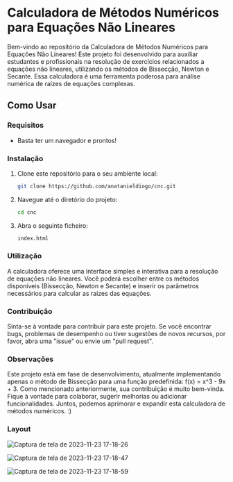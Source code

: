 # Calculadora de Métodos Numéricos para Equações Não Lineares

Bem-vindo ao repositório da Calculadora de Métodos Numéricos para Equações Não Lineares! Este projeto foi desenvolvido para auxiliar estudantes e profissionais na resolução de exercícios relacionados a equações não lineares, utilizando os métodos de Bissecção, Newton e Secante. Essa calculadora é uma ferramenta poderosa para análise numérica de raízes de equações complexas.

## Como Usar

### Requisitos

- Basta ter um navegador e prontos!

### Instalação

1. Clone este repositório para o seu ambiente local:

   ```bash
   git clone https://github.com/anatanieldiogo/cnc.git
   
2. Navegue até o diretório do projeto:
   
   ```bash
   cd cnc

3. Abra o seguinte ficheiro:

    ```bash
   index.html
    
### Utilização

A calculadora oferece uma interface simples e interativa para a resolução de equações não lineares. Você poderá escolher entre os métodos disponíveis (Bissecção, Newton e Secante) e inserir os parâmetros necessários para calcular as raízes das equações.
  
### Contribuição

Sinta-se à vontade para contribuir para este projeto. Se você encontrar bugs, problemas de desempenho ou tiver sugestões de novos recursos, por favor, abra uma "issue" ou envie um "pull request".

### Observações

Este projeto está em fase de desenvolvimento, atualmente implementando apenas o método de Bissecção para uma função predefinida:  f(x) = x^3 - 9x + 3. Como mencionado anteriormente, sua contribuição é muito bem-vinda. Fique à vontade para colaborar, sugerir melhorias ou adicionar funcionalidades. Juntos, podemos aprimorar e expandir esta calculadora de métodos numéricos. :)

### Layout

![Captura de tela de 2023-11-23 17-18-26](https://github.com/anatanieldiogo/cnc/assets/69877170/4bc18377-1d04-4d00-b1a9-18f43014a19d)


![Captura de tela de 2023-11-23 17-18-47](https://github.com/anatanieldiogo/cnc/assets/69877170/03ff60bf-25fc-453d-b457-9a491b6793fa)

![Captura de tela de 2023-11-23 17-18-59](https://github.com/anatanieldiogo/cnc/assets/69877170/026e07f7-2804-46e5-9091-51359b68e65d)


